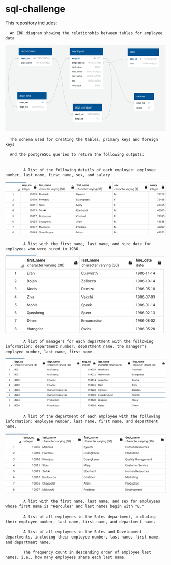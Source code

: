 # sql-challenge

This repository includes:

      An ERD diagram showing the relationship between tables for employee data
      
  ![](images/ERD.png)
      
      The schema used for creating the tables, primary keys and foreign keys
      
      And the postgreSQL queries to return the following outputs:
      
      
            A list of the following details of each employee: employee number, last name, first name, sex, and salary.
![](images/q1.png)
           
            A list with the first name, last name, and hire date for employees who were hired in 1986.
   ![](images/q2.png)

            A list of managers for each department with the following information: department number, department name, the manager's employee number, last name, first name.
  ![](images/q3.png)

            A list of the department of each employee with the following information: employee number, last name, first name, and department name.
![](images/q4.png)

            A list with the first name, last name, and sex for employees whose first name is "Hercules" and last names begin with "B."

            A list of all employees in the Sales department, including their employee number, last name, first name, and department name.

            A list of all employees in the Sales and Development departments, including their employee number, last name, first name, and department name.

            The frequency count in descending order of employee last names, i.e., how many employees share each last name.
